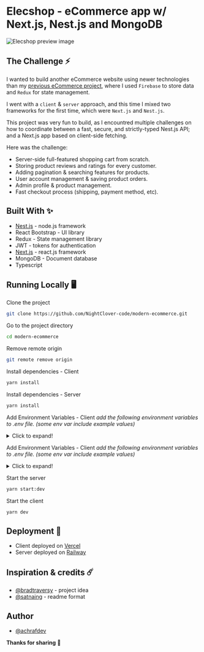 # Elecshop - eCommerce app w/ Next.js, Nest.js and MongoDB

![Elecshop preview image](./public/design/preview.png)

## The Challenge ⚡️

I wanted to build another eCommerce website using newer technologies than my [previous eCommerce project](https://github.com/NightClover-code/basic-eCommerce-website), where I used `Firebase` to store data and `Redux` for state management.

I went with a `client` & `server` approach, and this time I mixed two frameworks for the first time, which were `Next.js` and `Nest.js`.

This project was very fun to build, as I encountred multiple challenges on how to coordinate between a fast, secure, and strictly-typed Nest.js API; and a Next.js app based on client-side fetching.

Here was the challenge:

- Server-side full-featured shopping cart from scratch.
- Storing product reviews and ratings for every customer.
- Adding pagination & searching features for products.
- User account management & saving product orders.
- Admin profile & product management.
- Fast checkout process (shipping, payment method, etc).

## Built With ✨

- [Nest.js](https://nestjs.com/) - node.js framework
- React Bootstrap - UI library
- Redux - State management library
- JWT - tokens for authentication
- [Next.js](https://nextjs.org/) - react.js framework
- MongoDB - Document database
- Typescript

## Running Locally 🖥️

Clone the project

```bash
git clone https://github.com/NightClover-code/modern-ecommerce.git
```

Go to the project directory

```bash
cd modern-ecommerce
```

Remove remote origin

```bash
git remote remove origin
```

Install dependencies - Client

```bash
yarn install
```

Install dependencies - Server

```bash
yarn install
```

Add Environment Variables - Client
_add the following environment variables to .env file. (some env var include example values)_

<details>
  <summary>Click to expand!</summary>
  
  - `NEXT_PUBLIC_PAYPAL_CLIENT_ID`
</details>

Add Environment Variables - Client
_add the following environment variables to .env file. (some env var include example values)_

<details>
  <summary>Click to expand!</summary>
  
  - `MONGODB_PASSWORD`
  - `MONGODB_DATABASE_NAME` 
  - `JWT_SECRET`
  - `MONGODB_URL` 
  - `SESSION_KEY`
  - `CLIENT_URL`
  - `CLOUDINARY_API_KEY`
  - `CLOUDINARY_API_SECRET`
  - `CLOUDINARY_NAME`
</details>

Start the server

```bash
yarn start:dev
```

Start the client

```bash
yarn dev
```

## Deployment 🚀
 - Client deployed on [Vercel](https://vercel.com/)
 - Server deployed on [Railway](https://railway.app/)
 
 
## Inspiration & credits ☄️
 - [@bradtraversy](https://www.youtube.com/@TraversyMedia) - project idea
 - [@satnaing](https://github.com/satnaing) - readme format

## Author
- [@achrafdev](https://achrafdev.com)

**Thanks for sharing** 🚀

